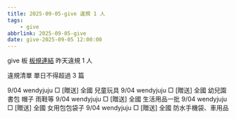 ```yaml
---
title: 2025-09-05-give 違規 1 人
tags:
    - give
abbrlink: 2025-09-05-give
date: give-2025-09-05 12:00:00
---
```

give 板 [板規連結](https://www.ptt.cc/bbs/give/M.1612495900.A.C32.html)
昨天違規 1 人
<!-- more -->

違規清單
單日不得超過 3 篇

9/04 wendyjuju □ [贈送] 全國 兒童玩具
9/04 wendyjuju □ [贈送] 全國 幼兒園書包 帽子 雨鞋等
9/04 wendyjuju □ [贈送] 全國 生活用品一批
9/04 wendyjuju □ [贈送] 全國 女用包包袋子
9/04 wendyjuju □ [贈送] 全國 防水手機袋、車用品